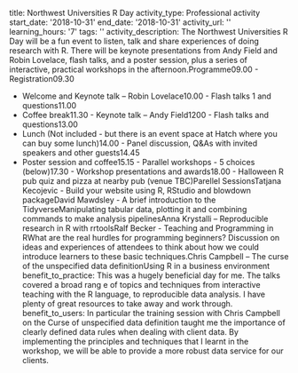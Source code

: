 title: Northwest Universities R Day
activity_type: Professional activity
start_date: '2018-10-31'
end_date: '2018-10-31'
activity_url: ''
learning_hours: '7'
tags: ''
activity_description: The Northwest Universities R Day will be a fun event to listen,
  talk and share experiences of doing research with R. There will be keynote presentations
  from Andy Field and Robin Lovelace, flash talks, and a poster session, plus a series
  of interactive, practical workshops in the afternoon.Programme09.00 - Registration09.30
  - Welcome and Keynote talk – Robin Lovelace10.00 - Flash talks 1 and questions11.00
  - Coffee break11.30 - Keynote talk – Andy Field1200 - Flash talks and questions13.00
  - Lunch (Not included - but there is an event space at Hatch where you can buy some
  lunch)14.00 - Panel discussion, Q&As with invited speakers and other guests14.45
  - Poster session and coffee15.15 - Parallel workshops - 5 choices (below)17.30 -
  Workshop presentations and awards18.00 - Halloween R pub quiz and pizza at nearby
  pub (venue TBC)Parellel SessionsTatjana Kecojevic - Build your website using R,
  RStudio and blowdown packageDavid Mawdsley - A brief introduction to the TidyverseManipulating
  tabular data, plotting it and combining commands to make analysis pipelinesAnna
  Krystalli – Reproducible research in R with rrtoolsRalf Becker - Teaching and Programming
  in RWhat are the real hurdles for programming beginners? Discussion on ideas and
  experiences of attendees to think about how we could introduce learners to these
  basic techniques.Chris Campbell – The curse of the unspecified data definitionUsing
  R in a business environment
benefit_to_practice: This was a hugely beneficial day for me. The talks covered a
  broad rang e of topics and techniques from interactive teaching with the R language,
  to reproducible data analysis. I have plenty of great resources to take away and
  work through.
benefit_to_users: In particular the training session with Chris Campbell on the Curse
  of unspecified data definition  taught me the importance of clearly defined data
  rules when dealing with client data. By implementing the principles and techniques
  that I learnt in the workshop, we will be able to provide a more robust data service
  for our clients.
